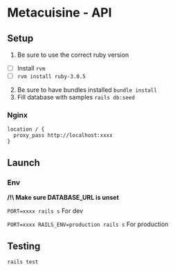 # Metacuisine - API

## Setup

1. Be sure to use the correct ruby version
  - [ ] Install `rvm`
  - [ ] `rvm install ruby-3.0.5`
2. Be sure to have bundles installed
  `bundle install`
3. Fill database with samples
  `rails db:seed`

### Nginx 
```nginx
location / {
  proxy_pass http://localhost:xxxx
}
```

## Launch

### Env

**/!\ Make sure DATABASE_URL is unset**

`PORT=xxxx rails s` For dev

`PORT=xxxx RAILS_ENV=production rails s` For production

## Testing

`rails test`
